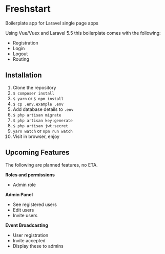 # Freshstart
Boilerplate app for Laravel single page apps

Using Vue/Vuex and Laravel 5.5 this boilerplate comes with the following:

- Registration
- Login
- Logout
- Routing

## Installation
1. Clone the repository
2. `$ composer install`
3. `$ yarn` or `$ npm install`
4. `$ cp .env.example .env`
5. Add database details to `.env`
6. `$ php artisan migrate`
7. `$ php artisan key:generate`
8. `$ php artisan jwt:secret`
9. `yarn watch` or `npm run watch`
10. Visit in browser, enjoy

## Upcoming Features
The following are planned features, no ETA.

**Roles and permissions**
- Admin role

**Admin Panel**
- See registered users
- Edit users
- Invite users

**Event Broadcasting**
- User registration
- Invite accepted
- Display these to admins

